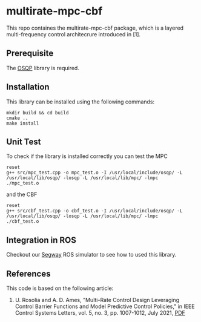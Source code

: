 # multirate-mpc-cbf

This repo containes the multirate-mpc-cbf package, which is a layered multi-frequency control architecrure introduced in [1].

## Prerequisite 

The [OSQP](https://github.com/oxfordcontrol/osqp) library is required.

## Installation

This library can be installed using the following commands:

```
mkdir build && cd build
cmake ..
make install
```

## Unit Test

To check if the library is installed correctly you can test the MPC
```
reset
g++ src/mpc_test.cpp -o mpc_test.o -I /usr/local/include/osqp/ -L /usr/local/lib/osqp/ -losqp -L /usr/local/lib/mpc/ -lmpc
./mpc_test.o
```
and the CBF
```
reset
g++ src/cbf_test.cpp -o cbf_test.o -I /usr/local/include/osqp/ -L /usr/local/lib/osqp/ -losqp -L /usr/local/lib/mpc/ -lmpc
./cbf_test.o
```


## Integration in ROS

Checkout our [Segway](https://github.com/oxfordcontrol/osqp) ROS simulator to see how to used this library.

## References

This code is based on the following article:

1. U. Rosolia and A. D. Ames, "Multi-Rate Control Design Leveraging Control Barrier Functions and Model Predictive Control Policies," in IEEE Control Systems Letters, vol. 5, no. 3, pp. 1007-1012, July 2021, [PDF](https://ieeexplore.ieee.org/document/9137248)
